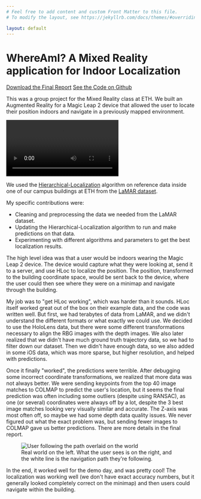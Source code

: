 ```yaml
---
# Feel free to add content and custom Front Matter to this file.
# To modify the layout, see https://jekyllrb.com/docs/themes/#overriding-theme-defaults

layout: default
---
```


# WhereAmI? A Mixed Reality application for Indoor Localization

<div class="button-container">
  <a class="btn" href="/assets/whereami-report.pdf" download>Download the Final Report</a>
  <a class="btn" href="https://github.com/rroessler1/Hierarchical-Localization/tree/arni_changes" target="_blank">See the Code on Github</a>
</div>

This was a group project for the Mixed Reality class at ETH. We built an Augmented Reality for a Magic Leap 2 device that allowed the user to locate their position indoors and navigate in a previously mapped environment.

<div class="video-container">
  <video controls>
    <source src="/assets/whereami-video.mp4" type="video/mp4">
    Your browser does not support the video tag.
  </video>
</div>

We used the [Hierarchical-Localization](https://github.com/cvg/Hierarchical-Localization) algorithm on reference data inside one of our campus buildings at ETH from the [LaMAR dataset](https://github.com/microsoft/lamar-benchmark).

My specific contributions were:
* Cleaning and preprocessing the data we needed from the LaMAR dataset.
* Updating the Hierarchical-Localization algorithm to run and make predictions on that data.
* Experimenting with different algorithms and parameters to get the best localization results.

The high level idea was that a user would be indoors wearing the Magic Leap 2 device. The device would capture what they were looking at, send it to a server, and use HLoc to localize the position. The position, transformed to the building coordinate space, would be sent back to the device, where the user could then see where they were on a minimap and navigate through the building.

My job was to "get HLoc working", which was harder than it sounds. HLoc itself worked great out of the box on their example data, and the code was written well. But first, we had terabytes of data from LaMAR, and we didn't understand the different formats or what exactly we could use. We decided to use the HoloLens data, but there were some different transformations necessary to align the RBG images with the depth images. We also later realized that we didn't have much ground truth trajectory data, so we had to filter down our dataset. Then we didn't have enough data, so we also added in some iOS data, which was more sparse, but higher resolution, and helped with predictions.

Once it finally "worked", the predictions were terrible. After debugging some incorrect coordinate transformations, we realized that more data was not always better. We were sending keypoints from the top 40 image matches to COLMAP to predict the user's location, but it seems the final prediction was often including some outliers (despite using RANSAC), as one (or several) coordinates were always off by a lot, despite the 3 best image matches looking very visually similar and accurate. The Z-axis was most often off, so maybe we had some depth data quality issues. We never figured out what the exact problem was, but sending fewer images to COLMAP gave us better predictions. There are more details in the final report.

<figure class="responsive-figure">
  <img src="/assets/user-nav-screenshot.png" alt="User following the path overlaid on the world">
  <figcaption>Real world on the left. What the user sees is on the right, and the white line is the navigation path they're following.</figcaption>
</figure>

In the end, it worked well for the demo day, and was pretty cool! The localization was working well (we don't have exact accuracy numbers, but it generally looked completely correct on the minimap) and then users could navigate within the building.
